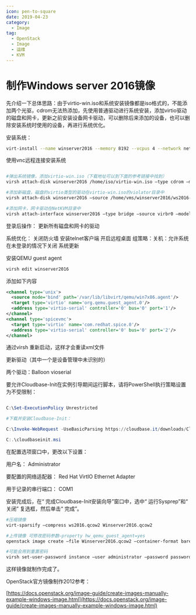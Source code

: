 ```yaml
---
icon: pen-to-square
date: 2019-04-23
category:
  - Image
tag:
  - OpenStack
  - Image
  - 运维
  - KVM
---
```


# 制作Windows server 2016镜像

先介绍一下总体思路：由于virtio-win.iso和系统安装镜像都是iso格式的，不能添加两个光驱，cdrom无法热添加，先使用普通驱动进行系统安装，添加virtio驱动的磁盘和网卡，更新之前安装设备网卡驱动，可以删除后来添加的设备，也可以删除安装系统时使用的设备，再进行系统优化。

安装系统：

```bash
virt-install --name winserver2016 --memory 8192 --vcpus 4 --network network=default --disk path=ws2016.qcow2,format=qcow2,device=disk --cdrom /home/iso/cn_windows_server_2016_updated_feb_2018_x64_dvd_11636703.iso --graphics vnc,listen=0.0.0.0 --virt-type kvm --os-type windows --os-variant win2k16
```

使用vnc远程连接安装系统

```bash

#弹出系统镜像，添加virtio-win.iso（下载地址可以到下面的参考链接中找到）
virsh attach-disk winserver2016 /home/iso/virtio-win.iso –type cdrom –mode readonly –target ide

#添加新磁盘，磁盘的virtio类型的驱动在virtio-win.iso的violator目录中
virsh attach-disk winserver2016 –source /home/vms/winserver2016/ws2016-test.qcow2 –target vdb –targetbus=virtio –persistent –driver qemu –subdriver qcow2

#添加网卡，网卡驱动在NetKVM目录中
virsh attach-interface winserver2016 –type bridge –source virbr0 –model virtio
```

登录后操作：
更新所有磁盘和网卡的驱动

系统优化：
关闭防火墙
安装telnet客户端
开启远程桌面
组策略：关机：允许系统在未登录的情况下关闭
系统更新

安装QEMU guest agent

```bash
virsh edit winserver2016
```

添加如下内容

```xml
<channel type='unix'>
  <source mode='bind' path='/var/lib/libvirt/qemu/win7x86.agent'/>
  <target type='virtio' name='org.qemu.guest_agent.0'/>
  <address type='virtio-serial' controller='0' bus='0' port='1'/>
</channel>
<channel type='spicevmc'>
  <target type='virtio' name='com.redhat.spice.0'/>
  <address type='virtio-serial' controller='0' bus='0' port='2'/>
</channel>
```

通过virsh 重新启动，这样才会重读xml文件

更新驱动（其中一个是设备管理中未识别的）

两个驱动：Balloon vioserial

要允许Cloudbase-Init在实例引导期间运行脚本，请将PowerShell执行策略设置为不受限制：

```powershell

C:\Set-ExecutionPolicy Unrestricted

#下载并安装Cloudbase-Init：

C:\Invoke-WebRequest -UseBasicParsing https://cloudbase.it/downloads/CloudbaseInitSetup_Stable_x64.msi -OutFile cloudbaseinit.msi

C:.\cloudbaseinit.msi
```

在配置选项窗口中，更改以下设置：

用户名： Administrator

要配置的网络适配器： Red Hat VirtIO Ethernet Adapter

用于记录的串行端口： COM1

安装完成后，在“ 完成Cloudbase-Init安装向导”窗口中，选中“ 运行Sysprep”和“ 关闭” 复选框，然后单击“ 完成”。

```bash
#压缩镜像
virt-sparsify –compress ws2016.qcow2 Winserver2016.qcow2

#上传镜像 可修改密码参数–property hw_qemu_guest_agent=yes
openstack image create –file Winserver2016.qcow2 –container-format bare –disk-format qcow2 –public –property hw_qemu_guest_agent=yes Winserver2016

#可能会用到重置密码
virsh set-user-password instance –user administrator –password password
```

这样镜像就制作完成了。

OpenStack官方镜像制作2012参考：

[https://docs.openstack.org/image-guide/create-images-manually-example-windows-image.html](https://docs.openstack.org/image-guide/create-images-manually-example-windows-image.html)